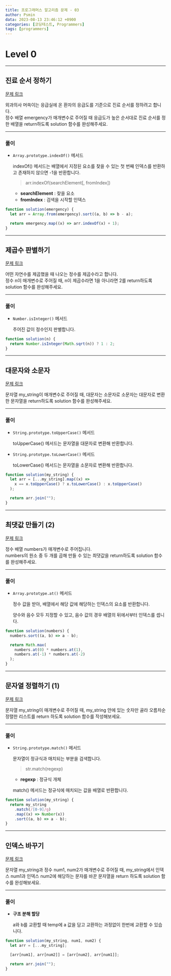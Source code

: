 ```yaml
---
title: 프로그래머스 알고리즘 문제 - 03
author: Psmin
data: 2023-08-13 23:46:12 +0900
categories: [코딩테스트, Programmers]
tags: [programmers]
---
```


# Level 0

---

## 진료 순서 정하기

[문제 링크](https://school.programmers.co.kr/learn/courses/30/lessons/120835)

외과의사 머쓱이는 응급실에 온 환자의 응급도를 기준으로 진료 순서를 정하려고 합니다.  
정수 배열 emergency가 매개변수로 주어질 때 응급도가 높은 순서대로 진료 순서를 정한 배열을 return하도록 solution 함수를 완성해주세요.

---

### 풀이

- `Array.prototype.indexOf()` 메서드

  indexOf() 메서드는 배열에서 지정된 요소를 찾을 수 있는 첫 번째 인덱스를 반환하고 존재하지 않으면 -1을 반환합니다.

  > arr.indexOf(searchElement[, fromIndex])

  - **searchElement** : 찾을 요소
  - **fromIndex** : 검색을 시작할 인덱스

```js
function solution(emergency) {
  let arr = Array.from(emergency).sort((a, b) => b - a);

  return emergency.map((x) => arr.indexOf(x) + 1);
}
```

---

## 제곱수 판별하기

[문제 링크](https://school.programmers.co.kr/learn/courses/30/lessons/120909)

어떤 자연수를 제곱했을 때 나오는 정수를 제곱수라고 합니다.  
정수 n이 매개변수로 주어질 때, n이 제곱수라면 1을 아니라면 2를 return하도록 solution 함수를 완성해주세요.

---

### 풀이

- `Number.isInteger()` 메서드

  주어진 값이 정수인지 판별합니다.

```js
function solution(n) {
  return Number.isInteger(Math.sqrt(n)) ? 1 : 2;
}
```

---

## 대문자와 소문자

[문제 링크](https://school.programmers.co.kr/learn/courses/30/lessons/120893)

문자열 my_string이 매개변수로 주어질 때, 대문자는 소문자로 소문자는 대문자로 변환한 문자열을 return하도록 solution 함수를 완성해주세요.

---

### 풀이

- `String.prototype.toUpperCase()` 메서드

  toUpperCase() 메서드는 문자열을 대문자로 변환해 반환합니다.

- `String.prototype.toLowerCase()` 메서드

  toLowerCase() 메서드는 문자열을 소문자로 변환해 반환합니다.

```js
function solution(my_string) {
  let arr = [...my_string].map((x) =>
    x == x.toUpperCase() ? x.toLowerCase() : x.toUpperCase()
  );

  return arr.join("");
}
```

---

## 최댓값 만들기 (2)

[문제 링크](https://school.programmers.co.kr/learn/courses/30/lessons/120862)

정수 배열 numbers가 매개변수로 주어집니다.  
numbers의 원소 중 두 개를 곱해 만들 수 있는 최댓값을 return하도록 solution 함수를 완성해주세요.

---

### 풀이

- `Array.prototype.at()` 메서드

  정수 값을 받아, 배열에서 해당 값에 해당하는 인덱스의 요소를 반환합니다.

  양수와 음수 모두 지정할 수 있고, 음수 값의 경우 배열의 뒤에서부터 인덱스를 셉니다.

```js
function solution(numbers) {
  numbers.sort((a, b) => a - b);

  return Math.max(
    numbers.at(0) * numbers.at(1),
    numbers.at(-1) * numbers.at(-2)
  );
}
```

---

## 문자열 정렬하기 (1)

[문제 링크](https://school.programmers.co.kr/learn/courses/30/lessons/120850)

문자열 my_string이 매개변수로 주어질 때, my_string 안에 있는 숫자만 골라 오름차순 정렬한 리스트를 return 하도록 solution 함수를 작성해보세요.

---

### 풀이

- `String.prototype.match()` 메서드

  문자열이 정규식과 매치되는 부분을 검색합니다.

  > str.match(regexp)

  - **regexp** : 정규식 개체

  match() 메서드는 정규식에 매치되는 값을 배열로 반환합니다.

```js
function solution(my_string) {
  return my_string
    .match(/[0-9]/g)
    .map((x) => Number(x))
    .sort((a, b) => a - b);
}
```

---

## 인덱스 바꾸기

[문제 링크](https://school.programmers.co.kr/learn/courses/30/lessons/120895)

문자열 my_string과 정수 num1, num2가 매개변수로 주어질 때, my_string에서 인덱스 num1과 인덱스 num2에 해당하는 문자를 바꾼 문자열을 return 하도록 solution 함수를 완성해보세요.

---

### 풀이

- **구조 분해 할당**

  a와 b를 교환할 때 temp에 a 값을 담고 교환하는 과정없이 한번에 교환할 수 있습니다.

```js
function solution(my_string, num1, num2) {
  let arr = [...my_string];

  [arr[num1], arr[num2]] = [arr[num2], arr[num1]];

  return arr.join("");
}
```
